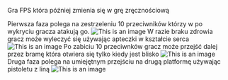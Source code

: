 Gra FPS która później zmienia się w grę zręcznościową

Pierwsza faza polega na zestrzeleniu 10 przeciwników którzy w po wykryciu gracza atakują go. 
![This is an image](https://media.discordapp.net/attachments/468740490842603530/935957037395898408/unknown.png?width=1202&height=676)
W razie braku zdrowia gracz może wyleczyć się używając apteczki w kształcie serca
![This is an image](https://media.discordapp.net/attachments/468740490842603530/935957101510025226/unknown.png?width=1202&height=676)
Po zabiciu 10 przeciwnków gracz może przejść dalej przez bramę która otwiera się tylko kiedy jest blisko
![This is an image](https://media.discordapp.net/attachments/468740490842603530/935957202873765898/unknown.png?width=1202&height=676)
Druga faza polega na umiejętnym przejściu na drugą platformę używając pistoletu z liną
![This is an image](https://media.discordapp.net/attachments/468740490842603530/935957284281012244/unknown.png?width=1202&height=676)
